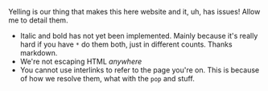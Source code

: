 Yelling is our thing that makes this here website and it, uh, has issues! Allow me to detail them.
- Italic and bold has not yet been implemented. Mainly because it's really hard if you have `*` do them both, just in different counts. Thanks markdown.
- We're not escaping HTML *anywhere*
- You cannot use interlinks to refer to the page you're on. This is because of how we resolve them, what with the `pop` and stuff.
